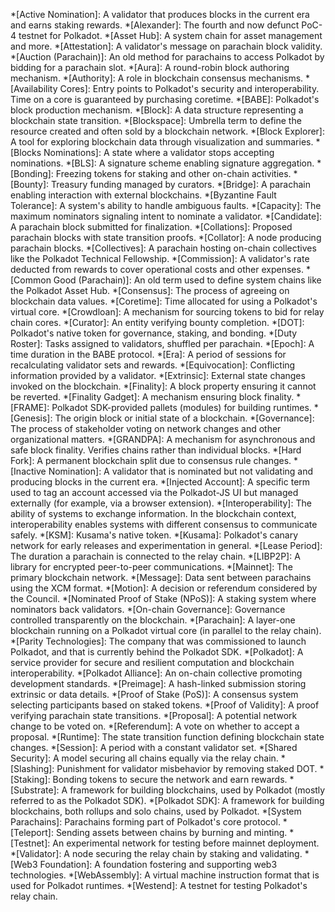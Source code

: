 *[Active Nomination]: A validator that produces blocks in the current era and earns staking rewards.
*[Alexander]: The fourth and now defunct PoC-4 testnet for Polkadot.
*[Asset Hub]: A system chain for asset management and more.
*[Attestation]: A validator's message on parachain block validity.
*[Auction (Parachain)]: An old method for parachains to access Polkadot by bidding for a parachain slot.
*[Aura]: A round-robin block authoring mechanism.
*[Authority]: A role in blockchain consensus mechanisms.
*[Availability Cores]: Entry points to Polkadot's security and interoperability. Time on a core is guaranteed by purchasing coretime.
*[BABE]: Polkadot's block production mechanism.
*[Block]: A data structure representing a blockchain state transition.
*[Blockspace]: Umbrella term to define the resource created and often sold by a blockchain network.
*[Block Explorer]: A tool for exploring blockchain data through visualization and summaries.
*[Blocks Nominations]: A state where a validator stops accepting nominations.
*[BLS]: A signature scheme enabling signature aggregation.
*[Bonding]: Freezing tokens for staking and other on-chain activities.
*[Bounty]: Treasury funding managed by curators.
*[Bridge]: A parachain enabling interaction with external blockchains.
*[Byzantine Fault Tolerance]: A system's ability to handle ambiguous faults.
*[Capacity]: The maximum nominators signaling intent to nominate a validator.
*[Candidate]: A parachain block submitted for finalization.
*[Collations]: Proposed parachain blocks with state transition proofs.
*[Collator]: A node producing parachain blocks.
*[Collectives]: A parachain hosting on-chain collectives like the Polkadot Technical Fellowship.
*[Commission]: A validator's rate deducted from rewards to cover operational costs and other expenses.
*[Common Good (Parachain)]: An old term used to define system chains like the Polkadot Asset Hub.
*[Consensus]: The process of agreeing on blockchain data values.
*[Coretime]: Time allocated for using a Polkadot's virtual core.
*[Crowdloan]: A mechanism for sourcing tokens to bid for relay chain cores.
*[Curator]: An entity verifying bounty completion.
*[DOT]: Polkadot's native token for governance, staking, and bonding.
*[Duty Roster]: Tasks assigned to validators, shuffled per parachain.
*[Epoch]: A time duration in the BABE protocol.
*[Era]: A period of sessions for recalculating validator sets and rewards.
*[Equivocation]: Conflicting information provided by a validator.
*[Extrinsic]: External state changes invoked on the blockchain.
*[Finality]: A block property ensuring it cannot be reverted.
*[Finality Gadget]: A mechanism ensuring block finality.
*[FRAME]: Polkadot SDK-provided pallets (modules) for building runtimes.
*[Genesis]: The origin block or initial state of a blockchain.
*[Governance]: The process of stakeholder voting on network changes and other organizational matters.
*[GRANDPA]: A mechanism for asynchronous and safe block finality. Verifies chains rather than individual blocks.
*[Hard Fork]: A permanent blockchain split due to consensus rule changes.
*[Inactive Nomination]: A validator that is nominated but not validating and producing blocks in the current era.
*[Injected Account]: A specific term used to tag an account accessed via the Polkadot-JS UI but managed externally (for example, via a browser extension).
*[Interoperability]: The ability of systems to exchange information. In the blockchain context, interoperability enables systems with different consensus to communicate safely.
*[KSM]: Kusama's native token.
*[Kusama]: Polkadot's canary network for early releases and experimentation in general.
*[Lease Period]: The duration a parachain is connected to the relay chain.
*[LIBP2P]: A library for encrypted peer-to-peer communications.
*[Mainnet]: The primary blockchain network.
*[Message]: Data sent between parachains using the XCM format.
*[Motion]: A decision or referendum considered by the Council.
*[Nominated Proof of Stake (NPoS)]: A staking system where nominators back validators.
*[On-chain Governance]: Governance controlled transparently on the blockchain.
*[Parachain]: A layer-one blockchain running on a Polkadot virtual core (in parallel to the relay chain).
*[Parity Technologies]: The company that was commissioned to launch Polkadot, and that is currently behind the Polkadot SDK.
*[Polkadot]: A service provider for secure and resilient computation and blockchain interoperability.
*[Polkadot Alliance]: An on-chain collective promoting development standards.
*[Preimage]: A hash-linked submission storing extrinsic or data details.
*[Proof of Stake (PoS)]: A consensus system selecting participants based on staked tokens.
*[Proof of Validity]: A proof verifying parachain state transitions.
*[Proposal]: A potential network change to be voted on.
*[Referendum]: A vote on whether to accept a proposal.
*[Runtime]: The state transition function defining blockchain state changes.
*[Session]: A period with a constant validator set.
*[Shared Security]: A model securing all chains equally via the relay chain.
*[Slashing]: Punishment for validator misbehavior by removing staked DOT.
*[Staking]: Bonding tokens to secure the network and earn rewards.
*[Substrate]: A framework for building blockchains, used by Polkadot (mostly referred to as the Polkadot SDK).
*[Polkadot SDK]: A framework for building blockchains, both rollups and solo chains, used by Polkadot.
*[System Parachains]: Parachains forming part of Polkadot's core protocol.
*[Teleport]: Sending assets between chains by burning and minting.
*[Testnet]: An experimental network for testing before mainnet deployment.
*[Validator]: A node securing the relay chain by staking and validating.
*[Web3 Foundation]: A foundation fostering and supporting web3 technologies.
*[WebAssembly]: A virtual machine instruction format that is used for Polkadot runtimes.
*[Westend]: A testnet for testing Polkadot's relay chain.

